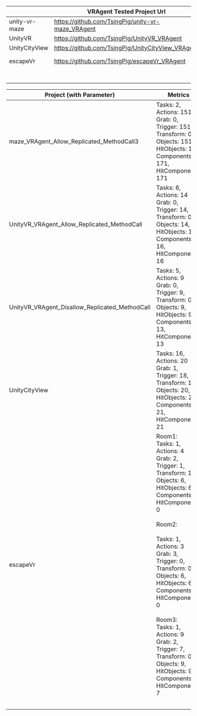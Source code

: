 



|               | VRAgent Tested Project Url                        | Originial Project Url                                  |
| ------------- | ------------------------------------------------- | ------------------------------------------------------ |
| unity-vr-maze | https://github.com/TsingPig/unity-vr-maze_VRAgent | https://sites.google.com/view/vrguide2023              |
| UnityVR       | https://github.com/TsingPig/UnityVR_VRAgent       | https://sites.google.com/view/vrguide2023              |
| UnityCityView | https://github.com/TsingPig/UnityCityView_VRAgent | https://sites.google.com/view/vrguide2023              |
| escapeVr      | https://github.com/TsingPig/escapeVr_VRAgent      | https://github.com/milocartal/escapeVr [Unaccessiable] |
|               |                                                   |                                                        |
|               |                                                   |                                                        |
|               |                                                   |                                                        |
|               |                                                   |                                                        |
|               |                                                   |                                                        |
|               |                                                   |                                                        |

| Project (with Parameter)                       | Metrics                                                      | Coverage                                                     | Url                                                          |
| ---------------------------------------------- | ------------------------------------------------------------ | ------------------------------------------------------------ | ------------------------------------------------------------ |
| maze_VRAgent_Allow_Replicated_MethodCall3      | Tasks: 2, Actions: 151<br/>Grab: 0, Trigger: 151, Transform: 0<br/>Objects: 151, HitObjects: 145<br/>Components: 171, HitComponents: 171 | Line coverage: 84.8% (213 of 251)<br />Method coverage:85.2% (29 of 34) | [Summary - Coverage Report](https://tsingpig.github.io/files/Experiment_Result/maze_VRAgent_Allow_Replicated_MethodCall3/Report/index.html) |
| UnityVR_VRAgent_Allow_Replicated_MethodCall    | Tasks: 6, Actions: 14<br/>Grab: 0, Trigger: 14, Transform: 0<br/>Objects: 14, HitObjects: 12<br/>Components: 16, HitComponents: 16 | Line coverage: 85.1% (46 of 54)<br />Method coverage: 92.3% (12 of 13) | [Summary - Coverage Report](https://tsingpig.github.io/files/Experiment_Result/UnityVR_VRAgent_Allow_Replicated_MethodCall/Report/index.html) |
| UnityVR_VRAgent_Disallow_Replicated_MethodCall | Tasks: 5, Actions: 9<br/>Grab: 0, Trigger: 9, Transform: 0<br/>Objects: 9, HitObjects: 9<br/>Components: 13, HitComponents: 13 | Line coverage: 68.5% (37 of 54)<br />Method coverage: 84.6% (11 of 13) | [Summary - Coverage Report](https://tsingpig.github.io/files/Experiment_Result/UnityVR_VRAgent_Disallow_Replicated_MethodCall/Report/index.html) |
| UnityCityView                                  | Tasks: 16, Actions: 20<br/>Grab: 1, Trigger: 18, Transform: 1<br/>Objects: 20, HitObjects: 20<br/>Components: 21, HitComponents: 21 | Line coverage: 93% (148 of 159)<br />Method coverage:100% (37 of 37) | [Summary - Coverage Report](https://tsingpig.github.io/files/Experiment_Result/UnityCityView/Report/index.html) |
| escapeVr                                       | Room1: <br />Tasks: 1, Actions: 4<br/>Grab: 2, Trigger: 1, Transform: 1<br/>Objects: 6, HitObjects: 6<br/>Components: 0, HitComponents: 0<br /><br />Room2:<br /><br />Tasks: 1, Actions: 3<br/>Grab: 3, Trigger: 0, Transform: 0<br/>Objects: 6, HitObjects: 6<br/>Components: 0, HitComponents: 0<br /><br />Room3: <br />Tasks: 1, Actions: 9<br/>Grab: 2, Trigger: 7, Transform: 0<br/>Objects: 9, HitObjects: 9<br/>Components: 7, HitComponents: 7 | Line coverage: 100% (106 of 106)<br />Method coverage: 100% (19 of 19) | [Summary - Coverage Report](https://tsingpig.github.io/files/Experiment_Result/escapeVr_VRAgent/Report/index.html) |
|                                                |                                                              |                                                              |                                                              |
|                                                |                                                              |                                                              |                                                              |
|                                                |                                                              |                                                              |                                                              |
|                                                |                                                              |                                                              |                                                              |
|                                                |                                                              |                                                              |                                                              |